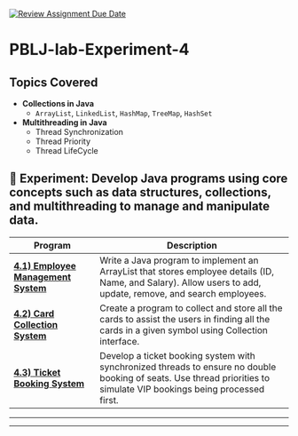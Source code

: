 [![Review Assignment Due Date](https://classroom.github.com/assets/deadline-readme-button-22041afd0340ce965d47ae6ef1cefeee28c7c493a6346c4f15d667ab976d596c.svg)](https://classroom.github.com/a/nORe6VGG)
# PBLJ-lab-Experiment-4

## Topics Covered
- **Collections in Java**
  - `ArrayList`, `LinkedList`, `HashMap`, `TreeMap`, `HashSet`
- **Multithreading in Java**
  - Thread Synchronization
  - Thread Priority
  - Thread LifeCycle
    

## 📌 Experiment: Develop Java programs using core concepts such as data structures, collections, and multithreading to manage and manipulate data.

| Program | Description                                 |
|---------|---------------------------------------------|
| **[4.1) Employee Management System](/Exp4.1.java)** | Write a Java program to implement an ArrayList that stores employee details (ID, Name, and Salary). Allow users to add, update, remove, and search employees. |
| **[4.2) Card Collection System](/Exp4.2.java)** | Create a program to collect and store all the cards to assist the users in finding all the cards in a given symbol using Collection interface. |
| **[4.3) Ticket Booking System](/Exp4.3.java)** | Develop a ticket booking system with synchronized threads to ensure no double booking of seats. Use thread priorities to simulate VIP bookings being processed first. |

---



---

